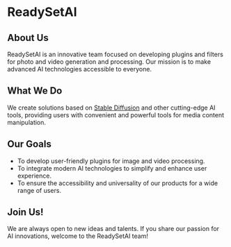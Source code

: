 ReadySetAI
==========

About Us
--------

ReadySetAI is an innovative team focused on developing plugins and filters for photo and video generation and processing. Our mission is to make advanced AI technologies accessible to everyone.

What We Do
----------

We create solutions based on [Stable Diffusion](https://stability.ai/stable-diffusion) and other cutting-edge AI tools, providing users with convenient and powerful tools for media content manipulation.

Our Goals
---------

-   To develop user-friendly plugins for image and video processing.
-   To integrate modern AI technologies to simplify and enhance user experience.
-   To ensure the accessibility and universality of our products for a wide range of users.

Join Us!
--------

We are always open to new ideas and talents. If you share our passion for AI innovations, welcome to the ReadySetAI team!
